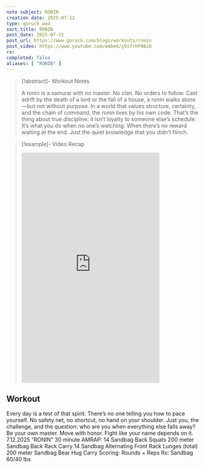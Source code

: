 ```yaml
---
note subject: RONIN
creation date: 2025-07-12
type: goruck_wod
sort_title: RONIN
post_date: 2025-07-12
post_url: https://www.goruck.com/blogs/workouts/ronin
post_video: https://www.youtube.com/embed/y9ifrHFN8zQ
rx: 
completed: false
aliases: [ "RONIN" ]
---
```


> [!abstract]- Workout Notes
> 
> A ronin is a samurai with no master. No clan. No orders to follow. Cast adrift by the death of a lord or the fall of a house, a ronin walks alone—but not without purpose.
In a world that values structure, certainty, and the chain of command, the ronin lives by his own code. That’s the thing about true discipline: it isn’t loyalty to someone else’s schedule. It’s what you do when no one’s watching. When there’s no reward waiting at the end. Just the quiet knowledge that you didn’t flinch.

> [!example]- Video Recap
> <iframe width="360" height="600" src="https://www.youtube.com/embed/y9ifrHFN8zQ" frameborder="0" allowfullscreen></iframe>

## Workout
Every day is a test of that spirit. There’s no one telling you how to pace yourself. No safety net, no shortcut, no hand on your shoulder. Just you, the challenge, and the question: who are you when everything else falls away?
Be your own master. Move with honor. Fight like your name depends on it.
7.12.2025 “RONIN”
30 minute AMRAP:
14 Sandbag Back Squats
200 meter Sandbag Back Rack Carry
14 Sandbag Alternating Front Rack Lunges (total)
200 meter Sandbag Bear Hug Carry
Scoring: Rounds + Reps
Rx: Sandbag 60/40 lbs
